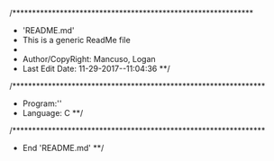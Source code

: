 /*************************************************************
 * 'README.md'
 * This is a generic ReadMe file
 *
 * Author/CopyRight: Mancuso, Logan
 * Last Edit Date: 11-29-2017--11:04:36
**/

/****************************************************************
 * Program:''
 * Language: C
**/


/****************************************************************
 * End 'README.md'
**/

